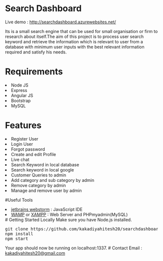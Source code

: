 # Search Dashboard

Live demo : http://searchdashboard.azurewebsites.net/

Its is a small search engine that can be used for small organisation or firm to research about itself.The aim of this project is to process user search keyword and retrieve the information which is relevant to user from a database with minimum user inputs with the best relevant information required and satisfy his needs.

# Requirements
<li>Node JS</li>
<li>Express</li>
<li>Angular JS</li>
<li>Bootstrap</li>
<li>MySQL</li>

# Features 
<li>Register User</li>
<li>Login User</li>
<li>Forgot password</li>
<li>Create and edit Profile</li>
<li>Live chat</li>
<li>Search Keyword in local database</li>
<li>Search keyword in local google</li>
<li>Customer Queries to admin</li>
<li>Add category and sub category by admin</li>
<li>Remove category by admin</li>
<li>Manage and remove user by admin</li>

#Useful Tools
<li><a href="https://www.jetbrains.com/webstorm/"  target="_blank">jetbrains webstorm</a> : JavaScript IDE</li>
<li><a href="https://www.jetbrains.com/webstorm/"  target="_blank">WAMP</a> or <a href="https://www.apachefriends.org/index.html">XAMPP</a> : Web Server and PHPmyadmin(MySQL)</li>
# Getting Started Locally
Make sure you have Node.js installed.
<pre>git clone https://github.com/kakadiyahitesh20/searchdashboard.git # or clone your own fork
npm install
npm start</pre>
Your app should now be running on localhost:1337.
# Contact
Email : <a href="mailto:kakadiyahitesh20@gmail.com">kakadiyahitesh20@gmail.com</a>
